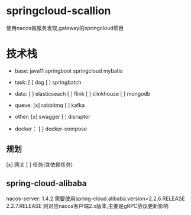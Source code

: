 # springcloud-scallion

使用nacos做服务发现,gateway的springcloud项目

# 技术栈

- base:
    java11
    springboot
    springcloud
    mybatis

- task:
    [ ] dag
    [ ] springbatch

- data:
    [ ] elasticseach
    [ ] flink
    [ ] clinkhouse
    [ ] mongodb

- queue:
    [x] rabbitmq
    [ ] kafka
  
- other:
    [x] swagger
    [ ] disruptor
  
- docker：
    [ ] docker-compose

## 规划

[x] 网关
[ ] 任务(含依赖任务)

## spring-cloud-alibaba

nacos-server: 1.4.2
    需要使用spring-cloud.alibaba.version=2.2.6.RELEASE
    2.2.7.RELEASE 则对应nacos客户端2.x版本,主要是gRPC协议更新影响